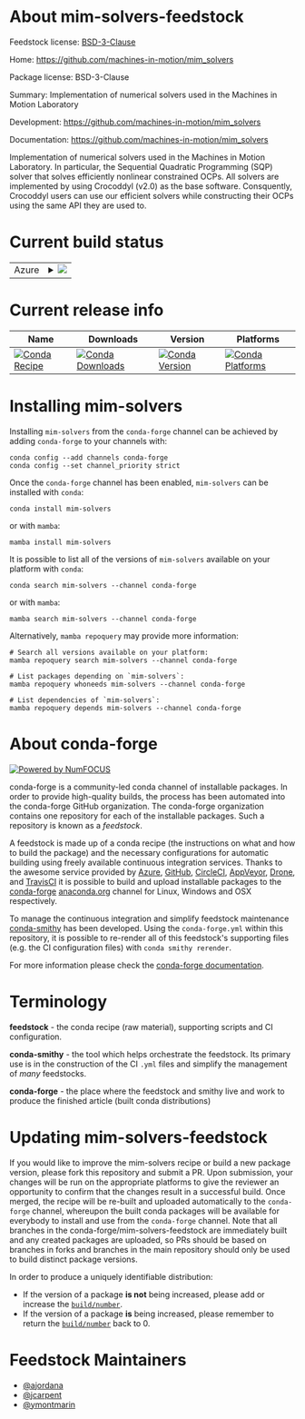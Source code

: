 About mim-solvers-feedstock
===========================

Feedstock license: [BSD-3-Clause](https://github.com/conda-forge/mim-solvers-feedstock/blob/main/LICENSE.txt)

Home: https://github.com/machines-in-motion/mim_solvers

Package license: BSD-3-Clause

Summary: Implementation of numerical solvers used in the Machines in Motion Laboratory

Development: https://github.com/machines-in-motion/mim_solvers

Documentation: https://github.com/machines-in-motion/mim_solvers

Implementation of numerical solvers used in the Machines in Motion Laboratory.
In particular, the Sequential Quadratic Programming (SQP) solver that solves efficiently nonlinear constrained OCPs.
All solvers are implemented by using Crocoddyl (v2.0) as the base software.
Consquently, Crocoddyl users can use our efficient solvers while constructing their OCPs using the same API they are used to.


Current build status
====================


<table>
    
  <tr>
    <td>Azure</td>
    <td>
      <details>
        <summary>
          <a href="https://dev.azure.com/conda-forge/feedstock-builds/_build/latest?definitionId=20891&branchName=main">
            <img src="https://dev.azure.com/conda-forge/feedstock-builds/_apis/build/status/mim-solvers-feedstock?branchName=main">
          </a>
        </summary>
        <table>
          <thead><tr><th>Variant</th><th>Status</th></tr></thead>
          <tbody><tr>
              <td>linux_64_python3.10.____cpython</td>
              <td>
                <a href="https://dev.azure.com/conda-forge/feedstock-builds/_build/latest?definitionId=20891&branchName=main">
                  <img src="https://dev.azure.com/conda-forge/feedstock-builds/_apis/build/status/mim-solvers-feedstock?branchName=main&jobName=linux&configuration=linux%20linux_64_python3.10.____cpython" alt="variant">
                </a>
              </td>
            </tr><tr>
              <td>linux_64_python3.11.____cpython</td>
              <td>
                <a href="https://dev.azure.com/conda-forge/feedstock-builds/_build/latest?definitionId=20891&branchName=main">
                  <img src="https://dev.azure.com/conda-forge/feedstock-builds/_apis/build/status/mim-solvers-feedstock?branchName=main&jobName=linux&configuration=linux%20linux_64_python3.11.____cpython" alt="variant">
                </a>
              </td>
            </tr><tr>
              <td>linux_64_python3.12.____cpython</td>
              <td>
                <a href="https://dev.azure.com/conda-forge/feedstock-builds/_build/latest?definitionId=20891&branchName=main">
                  <img src="https://dev.azure.com/conda-forge/feedstock-builds/_apis/build/status/mim-solvers-feedstock?branchName=main&jobName=linux&configuration=linux%20linux_64_python3.12.____cpython" alt="variant">
                </a>
              </td>
            </tr><tr>
              <td>linux_64_python3.13.____cp313</td>
              <td>
                <a href="https://dev.azure.com/conda-forge/feedstock-builds/_build/latest?definitionId=20891&branchName=main">
                  <img src="https://dev.azure.com/conda-forge/feedstock-builds/_apis/build/status/mim-solvers-feedstock?branchName=main&jobName=linux&configuration=linux%20linux_64_python3.13.____cp313" alt="variant">
                </a>
              </td>
            </tr><tr>
              <td>linux_64_python3.9.____cpython</td>
              <td>
                <a href="https://dev.azure.com/conda-forge/feedstock-builds/_build/latest?definitionId=20891&branchName=main">
                  <img src="https://dev.azure.com/conda-forge/feedstock-builds/_apis/build/status/mim-solvers-feedstock?branchName=main&jobName=linux&configuration=linux%20linux_64_python3.9.____cpython" alt="variant">
                </a>
              </td>
            </tr><tr>
              <td>osx_64_python3.10.____cpython</td>
              <td>
                <a href="https://dev.azure.com/conda-forge/feedstock-builds/_build/latest?definitionId=20891&branchName=main">
                  <img src="https://dev.azure.com/conda-forge/feedstock-builds/_apis/build/status/mim-solvers-feedstock?branchName=main&jobName=osx&configuration=osx%20osx_64_python3.10.____cpython" alt="variant">
                </a>
              </td>
            </tr><tr>
              <td>osx_64_python3.11.____cpython</td>
              <td>
                <a href="https://dev.azure.com/conda-forge/feedstock-builds/_build/latest?definitionId=20891&branchName=main">
                  <img src="https://dev.azure.com/conda-forge/feedstock-builds/_apis/build/status/mim-solvers-feedstock?branchName=main&jobName=osx&configuration=osx%20osx_64_python3.11.____cpython" alt="variant">
                </a>
              </td>
            </tr><tr>
              <td>osx_64_python3.12.____cpython</td>
              <td>
                <a href="https://dev.azure.com/conda-forge/feedstock-builds/_build/latest?definitionId=20891&branchName=main">
                  <img src="https://dev.azure.com/conda-forge/feedstock-builds/_apis/build/status/mim-solvers-feedstock?branchName=main&jobName=osx&configuration=osx%20osx_64_python3.12.____cpython" alt="variant">
                </a>
              </td>
            </tr><tr>
              <td>osx_64_python3.13.____cp313</td>
              <td>
                <a href="https://dev.azure.com/conda-forge/feedstock-builds/_build/latest?definitionId=20891&branchName=main">
                  <img src="https://dev.azure.com/conda-forge/feedstock-builds/_apis/build/status/mim-solvers-feedstock?branchName=main&jobName=osx&configuration=osx%20osx_64_python3.13.____cp313" alt="variant">
                </a>
              </td>
            </tr><tr>
              <td>osx_64_python3.9.____cpython</td>
              <td>
                <a href="https://dev.azure.com/conda-forge/feedstock-builds/_build/latest?definitionId=20891&branchName=main">
                  <img src="https://dev.azure.com/conda-forge/feedstock-builds/_apis/build/status/mim-solvers-feedstock?branchName=main&jobName=osx&configuration=osx%20osx_64_python3.9.____cpython" alt="variant">
                </a>
              </td>
            </tr><tr>
              <td>osx_arm64_python3.10.____cpython</td>
              <td>
                <a href="https://dev.azure.com/conda-forge/feedstock-builds/_build/latest?definitionId=20891&branchName=main">
                  <img src="https://dev.azure.com/conda-forge/feedstock-builds/_apis/build/status/mim-solvers-feedstock?branchName=main&jobName=osx&configuration=osx%20osx_arm64_python3.10.____cpython" alt="variant">
                </a>
              </td>
            </tr><tr>
              <td>osx_arm64_python3.11.____cpython</td>
              <td>
                <a href="https://dev.azure.com/conda-forge/feedstock-builds/_build/latest?definitionId=20891&branchName=main">
                  <img src="https://dev.azure.com/conda-forge/feedstock-builds/_apis/build/status/mim-solvers-feedstock?branchName=main&jobName=osx&configuration=osx%20osx_arm64_python3.11.____cpython" alt="variant">
                </a>
              </td>
            </tr><tr>
              <td>osx_arm64_python3.12.____cpython</td>
              <td>
                <a href="https://dev.azure.com/conda-forge/feedstock-builds/_build/latest?definitionId=20891&branchName=main">
                  <img src="https://dev.azure.com/conda-forge/feedstock-builds/_apis/build/status/mim-solvers-feedstock?branchName=main&jobName=osx&configuration=osx%20osx_arm64_python3.12.____cpython" alt="variant">
                </a>
              </td>
            </tr><tr>
              <td>osx_arm64_python3.13.____cp313</td>
              <td>
                <a href="https://dev.azure.com/conda-forge/feedstock-builds/_build/latest?definitionId=20891&branchName=main">
                  <img src="https://dev.azure.com/conda-forge/feedstock-builds/_apis/build/status/mim-solvers-feedstock?branchName=main&jobName=osx&configuration=osx%20osx_arm64_python3.13.____cp313" alt="variant">
                </a>
              </td>
            </tr><tr>
              <td>osx_arm64_python3.9.____cpython</td>
              <td>
                <a href="https://dev.azure.com/conda-forge/feedstock-builds/_build/latest?definitionId=20891&branchName=main">
                  <img src="https://dev.azure.com/conda-forge/feedstock-builds/_apis/build/status/mim-solvers-feedstock?branchName=main&jobName=osx&configuration=osx%20osx_arm64_python3.9.____cpython" alt="variant">
                </a>
              </td>
            </tr>
          </tbody>
        </table>
      </details>
    </td>
  </tr>
</table>

Current release info
====================

| Name | Downloads | Version | Platforms |
| --- | --- | --- | --- |
| [![Conda Recipe](https://img.shields.io/badge/recipe-mim--solvers-green.svg)](https://anaconda.org/conda-forge/mim-solvers) | [![Conda Downloads](https://img.shields.io/conda/dn/conda-forge/mim-solvers.svg)](https://anaconda.org/conda-forge/mim-solvers) | [![Conda Version](https://img.shields.io/conda/vn/conda-forge/mim-solvers.svg)](https://anaconda.org/conda-forge/mim-solvers) | [![Conda Platforms](https://img.shields.io/conda/pn/conda-forge/mim-solvers.svg)](https://anaconda.org/conda-forge/mim-solvers) |

Installing mim-solvers
======================

Installing `mim-solvers` from the `conda-forge` channel can be achieved by adding `conda-forge` to your channels with:

```
conda config --add channels conda-forge
conda config --set channel_priority strict
```

Once the `conda-forge` channel has been enabled, `mim-solvers` can be installed with `conda`:

```
conda install mim-solvers
```

or with `mamba`:

```
mamba install mim-solvers
```

It is possible to list all of the versions of `mim-solvers` available on your platform with `conda`:

```
conda search mim-solvers --channel conda-forge
```

or with `mamba`:

```
mamba search mim-solvers --channel conda-forge
```

Alternatively, `mamba repoquery` may provide more information:

```
# Search all versions available on your platform:
mamba repoquery search mim-solvers --channel conda-forge

# List packages depending on `mim-solvers`:
mamba repoquery whoneeds mim-solvers --channel conda-forge

# List dependencies of `mim-solvers`:
mamba repoquery depends mim-solvers --channel conda-forge
```


About conda-forge
=================

[![Powered by
NumFOCUS](https://img.shields.io/badge/powered%20by-NumFOCUS-orange.svg?style=flat&colorA=E1523D&colorB=007D8A)](https://numfocus.org)

conda-forge is a community-led conda channel of installable packages.
In order to provide high-quality builds, the process has been automated into the
conda-forge GitHub organization. The conda-forge organization contains one repository
for each of the installable packages. Such a repository is known as a *feedstock*.

A feedstock is made up of a conda recipe (the instructions on what and how to build
the package) and the necessary configurations for automatic building using freely
available continuous integration services. Thanks to the awesome service provided by
[Azure](https://azure.microsoft.com/en-us/services/devops/), [GitHub](https://github.com/),
[CircleCI](https://circleci.com/), [AppVeyor](https://www.appveyor.com/),
[Drone](https://cloud.drone.io/welcome), and [TravisCI](https://travis-ci.com/)
it is possible to build and upload installable packages to the
[conda-forge](https://anaconda.org/conda-forge) [anaconda.org](https://anaconda.org/)
channel for Linux, Windows and OSX respectively.

To manage the continuous integration and simplify feedstock maintenance
[conda-smithy](https://github.com/conda-forge/conda-smithy) has been developed.
Using the ``conda-forge.yml`` within this repository, it is possible to re-render all of
this feedstock's supporting files (e.g. the CI configuration files) with ``conda smithy rerender``.

For more information please check the [conda-forge documentation](https://conda-forge.org/docs/).

Terminology
===========

**feedstock** - the conda recipe (raw material), supporting scripts and CI configuration.

**conda-smithy** - the tool which helps orchestrate the feedstock.
                   Its primary use is in the construction of the CI ``.yml`` files
                   and simplify the management of *many* feedstocks.

**conda-forge** - the place where the feedstock and smithy live and work to
                  produce the finished article (built conda distributions)


Updating mim-solvers-feedstock
==============================

If you would like to improve the mim-solvers recipe or build a new
package version, please fork this repository and submit a PR. Upon submission,
your changes will be run on the appropriate platforms to give the reviewer an
opportunity to confirm that the changes result in a successful build. Once
merged, the recipe will be re-built and uploaded automatically to the
`conda-forge` channel, whereupon the built conda packages will be available for
everybody to install and use from the `conda-forge` channel.
Note that all branches in the conda-forge/mim-solvers-feedstock are
immediately built and any created packages are uploaded, so PRs should be based
on branches in forks and branches in the main repository should only be used to
build distinct package versions.

In order to produce a uniquely identifiable distribution:
 * If the version of a package **is not** being increased, please add or increase
   the [``build/number``](https://docs.conda.io/projects/conda-build/en/latest/resources/define-metadata.html#build-number-and-string).
 * If the version of a package **is** being increased, please remember to return
   the [``build/number``](https://docs.conda.io/projects/conda-build/en/latest/resources/define-metadata.html#build-number-and-string)
   back to 0.

Feedstock Maintainers
=====================

* [@ajordana](https://github.com/ajordana/)
* [@jcarpent](https://github.com/jcarpent/)
* [@ymontmarin](https://github.com/ymontmarin/)

